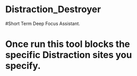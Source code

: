 # Distraction_Destroyer

#Short Term Deep Focus Assistant.

# Once run this tool blocks the specific Distraction sites you specify.
